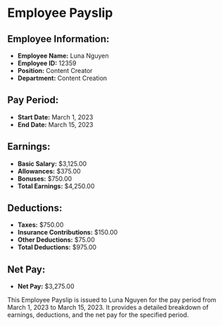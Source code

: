 
# Employee Payslip

## Employee Information:
- **Employee Name:** Luna Nguyen
- **Employee ID:** 12359
- **Position:** Content Creator
- **Department:** Content Creation

## Pay Period:
- **Start Date:** March 1, 2023
- **End Date:** March 15, 2023

## Earnings:
- **Basic Salary:** $3,125.00
- **Allowances:** $375.00
- **Bonuses:** $750.00
- **Total Earnings:** $4,250.00

## Deductions:
- **Taxes:** $750.00
- **Insurance Contributions:** $150.00
- **Other Deductions:** $75.00
- **Total Deductions:** $975.00

## Net Pay:
- **Net Pay:** $3,275.00

This Employee Payslip is issued to Luna Nguyen for the pay period from March 1, 2023 to March 15, 2023. It provides a detailed breakdown of earnings, deductions, and the net pay for the specified period.
